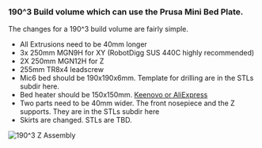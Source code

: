 ### 190^3 Build volume which can use the Prusa Mini Bed Plate.

The changes for a 190^3 build volume are fairly simple.   
- All Extrusions need to be 40mm longer
- 3x 250mm MGN9H for XY (RobotDigg SUS 440C highly recommended) 
- 2X 250mm MGN12H for Z
- 255mm TR8x4 leadscrew
- Mic6 bed should be 190x190x6mm.  Template for drilling are in the STLs subdir here.
- Bed heater should be 150x150mm.   [Keenovo or AliExpress](https://www.aliexpress.com/item/4000271859036.html?spm=a2g0s.9042311.0.0.27424c4dSLLDSs)
- Two parts need to be 40mm wider.  The front nosepiece and the Z supports.  They are in the STLs subdir here
- Skirts are changed.  STLs are TBD.

![190^3 Z Assembly](https://github.com/gsl12/Tiny-M/blob/master/usermods/190%5E3%20Prusa%20Mini%20Mod/images/z.png)
